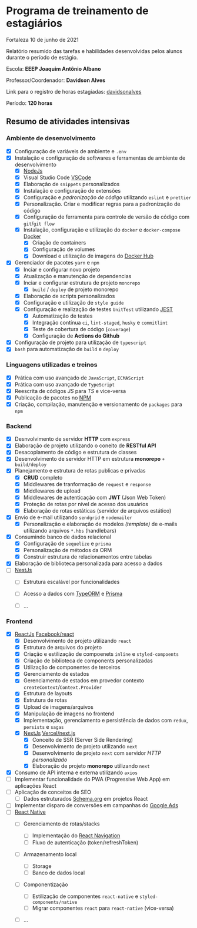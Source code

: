 # Programa de treinamento de estagiários

Fortaleza 10 de junho de 2021

Relatório resumido das tarefas e habilidades desenvolvidas pelos alunos durante o período de estágio.

Escola: **EEEP Joaquim Antônio Albano**

Professor/Coordenador: **Davidson Alves**

Link para o registro de horas estagiadas: [davidsonalves](https://davidsonalves.github.io/hestagiadas.html)

Período: **120 horas**

## Resumo de atividades intensivas

### Ambiente de desenvolvimento
- [x] Configuração de variáveis de ambiente e `.env`
- [x] Instalação e configuração de softwares e ferramentas de ambiente de desenvolvimento
  - [x] [NodeJs](https://nodejs.org/)
  - [x] Visual Studio Code [VSCode](https://code.visualstudio.com)
  - [x] Elaboração de `snippets` personalizados
  - [x] Instalação e configuração de extensões
  - [x] Configuração e *padronização de código* utilizando `eslint` e `prettier`
  - [x] Personalização. Criar e modificar regras para a padronização de código
  - [x] Configuração de ferramenta para controle de versão de código com `git`/`git flow`
  - [x] Instalação, configuração e utilização do `docker` e `docker-compose` [Docker](https://www.docker.com/)
    - [x] Criação de containers
    - [x] Configuração de volumes
    - [x] Download e utilização de imagens do [Docker Hub](https://hub.docker.com/)
- [x] Gerenciador de pacotes `yarn` e `npm`
  - [x] Inciar e configurar novo projeto
  - [x] Atualização e manutenção de dependencias
  - [x] Inciar e configurar estrutura de projeto `monorepo`
    - [x] `build` / `deploy` de projeto monorepo
  - [x] Elaboração de scripts personalizados
  - [x] Configuração e utilização de `style guide`
  - [x] Configuração e realização de testes `UnitTest` utilizando [JEST](https://jestjs.io/)
    - [x] Automatização de testes
    - [x] Integração contínua `ci`, `lint-staged`, `husky` e `commitlint`
    - [x] Teste de cobertura de código (`coverage`) 
    - [x] Configuração de **Actions do Github**
- [x] Configuração de projeto para utilização de `typescript`
- [x] `bash` para automatização de `build` e `deploy`

### Linguagens utilizadas e treinos
- [x] Prática com uso avançado de `JavaScript`, `ECMAScript`
- [x] Prática com uso avançado de `TypeScript`
- [x] Reescrita de códigos *JS* para *TS* e vice-versa
- [x] Publicação de pacotes no [NPM](https://www.npmjs.com/)
- [x] Criação, compilação, manutenção e versionamento de `packages` para `npm`

### Backend
- [x] Desnvolvimento de servidor **HTTP** com `express`
- [x] Elaboração de projeto utilizando o coneito de **RESTful API**
- [x] Desacoplamento de código e estrutura de classes
- [x] Desenvolvimento de servidor HTTP em estrutura **monorepo** `+ build/deploy`
- [x] Planejamento e estrutura de rotas publicas e privadas
  - [x] **CRUD** completo
  - [x] Middlewares de tranformação de `request` e `response`
  - [x] Middlewares de upload
  - [x] Middlewares de autenticação com **JWT** (Json Web Token)
  - [x] Proteção de rotas por nível de acesso dos usuários
  - [x] Elaboração de rotas estáticas (servidor de arquivos estático)
- [x] Envio de e-mail utilizando `sendgrid` e `nodemailer`
  - [x] Personalização e elaboração de modelos *(template)* de e-mails utilizando arquivos `*.hbs` (handlebars)
- [x] Consumindo banco de dados relacional
  - [x] Configuração de `sequelize` e `prisma`
  - [x] Personalização de métodos da ORM
  - [x] Construir estrutura de relacionamentos entre tabelas
- [x] Elaboração de biblioteca personalizada para acesso a dados
- [ ] [NestJs](https://nestjs.com/)
  - [ ] Estrutura escalável por funcionalidades
  - [ ] Acesso a dados com [TypeORM](https://typeorm.io/) e [Prisma](https://www.prisma.io/)
  - [ ] ...
  

### Frontend
- [x] [ReactJs](https://pt-br.reactjs.org/) [Facebook/react](https://github.com/facebook/react)
  - [x] Desenvolvimento de projeto utilizando `react`
  - [x] Estrutura de arquivos do projeto
  - [x] Criação e estilização de compoenets `inline` e `styled-compoents`
  - [x] Criação de biblioteca de components personalizadas
  - [x] Utilização de componentes de terceiros
  - [x] Gerenciamento de estados
  - [x] Gerenciamento de estados em provedor contexto `createContext`/`Context.Provider`
  - [x] Estrutura de layouts
  - [x] Estrutura de rotas
  - [x] Upload de imagens/arquivos
  - [x] Manipulação de imagens no frontend
  - [x] Implementação, gerenciamento e persistência de dados com `redux`, `persists` e `sagas`
  - [x] [NextJs](https://nextjs.org/) [Vercel/next.js](https://github.com/vercel/next.js)
    - [x] Conceito de SSR (Server Side Rendering)
    - [x] Desenvolvimento de projeto utilizando `next`
    - [x] Desenvolvimento de projeto `next` com servidor *HTTP personalizado*
    - [x] Elaboração de projeto **monorepo** utilizando `next`
- [x] Consumo de API interna e externa utilizando `axios`
- [ ] Implementar funcionalidade do PWA (Progressive Web App) em aplicações React
- [ ] Aplicação de conceitos de SEO
  - [ ] Dados estruturados [Schema.org](https://schema.org/) em projetos React
- [ ] Implementar disparo de conversões em campanhas do [Google Ads](https://ads.google.com/)
- [ ] [React Native](https://reactnative.dev/)
  - [ ] Gerenciamento de rotas/stacks
    - [ ] Implementação do [React Navigation](https://reactnavigation.org/)
    - [ ] Fluxo de autenticação (token/refreshToken)
  - [ ] Armazenamento local
    - [ ] Storage
    - [ ] Banco de dados local
  - [ ] Componentização
    - [ ] Estilização de componentes `react-native` e `styled-components/native`
    - [ ] Migrar componentes `react` para `react-native` (vice-versa)
  - [ ] ...


